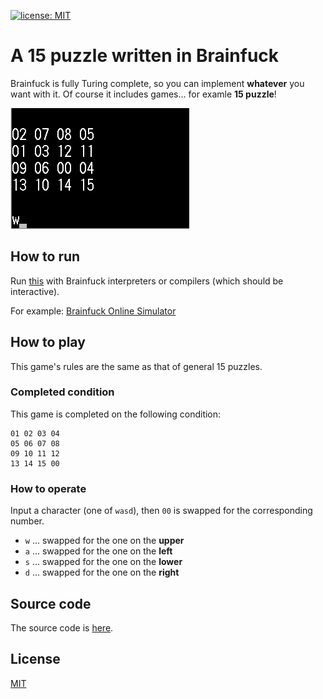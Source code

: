 [![license: MIT](https://img.shields.io/badge/license-MIT-yellow.svg)](https://github.com/ArkArk/15puzzle-brainfuck/blob/master/LICENSE)

# A 15 puzzle written in Brainfuck

Brainfuck is fully Turing complete, so you can implement **whatever** you want with it. Of course it includes games... for examle **15 puzzle**!

![demo](/demo.gif)

## How to run

Run [this](/src/15puzzle.bf) with Brainfuck interpreters or compilers (which should be interactive).

For example: [Brainfuck Online Simulator](https://arkark.github.io/brainfuck-online-simulator/)

## How to play

This game's rules are the same as that of general 15 puzzles.

### Completed condition

This game is completed on the following condition:

```
01 02 03 04
05 06 07 08
09 10 11 12
13 14 15 00
```

### How to operate

Input a character (one of `wasd`), then `00` is swapped for the corresponding number.

- `w` ... swapped for the one on the **upper**
- `a` ... swapped for the one on the **left**
- `s` ... swapped for the one on the **lower**
- `d` ... swapped for the one on the **right**

## Source code

The source code is [here](/src/15puzzle.bf).

## License

[MIT](https://opensource.org/licenses/MIT)
